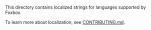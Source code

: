 This directory contains localized strings for languages supported by Foxbox.

To learn more about localization, see [CONTRIBUTING.md](../../../../CONTRIBUTING.md#localization).
